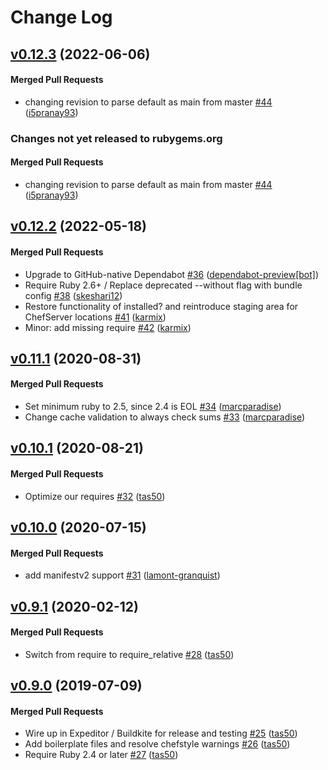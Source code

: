 # Change Log

<!-- latest_release 0.12.3 -->
## [v0.12.3](https://github.com/chef/cookbook-omnifetch/tree/v0.12.3) (2022-06-06)

#### Merged Pull Requests
- changing revision to parse default as main from master [#44](https://github.com/chef/cookbook-omnifetch/pull/44) ([i5pranay93](https://github.com/i5pranay93))
<!-- latest_release -->

<!-- release_rollup since=0.12.2 -->
### Changes not yet released to rubygems.org

#### Merged Pull Requests
- changing revision to parse default as main from master [#44](https://github.com/chef/cookbook-omnifetch/pull/44) ([i5pranay93](https://github.com/i5pranay93)) <!-- 0.12.3 -->
<!-- release_rollup -->

<!-- latest_stable_release -->
## [v0.12.2](https://github.com/chef/cookbook-omnifetch/tree/v0.12.2) (2022-05-18)

#### Merged Pull Requests
- Upgrade to GitHub-native Dependabot [#36](https://github.com/chef/cookbook-omnifetch/pull/36) ([dependabot-preview[bot]](https://github.com/dependabot-preview[bot]))
- Require Ruby 2.6+ / Replace deprecated --without flag with bundle config [#38](https://github.com/chef/cookbook-omnifetch/pull/38) ([skeshari12](https://github.com/skeshari12))
- Restore functionality of installed? and reintroduce staging area for ChefServer locations [#41](https://github.com/chef/cookbook-omnifetch/pull/41) ([karmix](https://github.com/karmix))
- Minor: add missing require [#42](https://github.com/chef/cookbook-omnifetch/pull/42) ([karmix](https://github.com/karmix))
<!-- latest_stable_release -->

## [v0.11.1](https://github.com/chef/cookbook-omnifetch/tree/v0.11.1) (2020-08-31)

#### Merged Pull Requests
- Set minimum ruby to 2.5, since 2.4 is EOL [#34](https://github.com/chef/cookbook-omnifetch/pull/34) ([marcparadise](https://github.com/marcparadise))
- Change cache validation to always check sums [#33](https://github.com/chef/cookbook-omnifetch/pull/33) ([marcparadise](https://github.com/marcparadise))

## [v0.10.1](https://github.com/chef/cookbook-omnifetch/tree/v0.10.1) (2020-08-21)

#### Merged Pull Requests
- Optimize our requires [#32](https://github.com/chef/cookbook-omnifetch/pull/32) ([tas50](https://github.com/tas50))

## [v0.10.0](https://github.com/chef/cookbook-omnifetch/tree/v0.10.0) (2020-07-15)

#### Merged Pull Requests
- add manifestv2 support [#31](https://github.com/chef/cookbook-omnifetch/pull/31) ([lamont-granquist](https://github.com/lamont-granquist))

## [v0.9.1](https://github.com/chef/cookbook-omnifetch/tree/v0.9.1) (2020-02-12)

#### Merged Pull Requests
- Switch from require to require_relative [#28](https://github.com/chef/cookbook-omnifetch/pull/28) ([tas50](https://github.com/tas50))

## [v0.9.0](https://github.com/chef/cookbook-omnifetch/tree/v0.9.0) (2019-07-09)

#### Merged Pull Requests
- Wire up in Expeditor / Buildkite for release and testing [#25](https://github.com/chef/cookbook-omnifetch/pull/25) ([tas50](https://github.com/tas50))
- Add boilerplate files and resolve chefstyle warnings [#26](https://github.com/chef/cookbook-omnifetch/pull/26) ([tas50](https://github.com/tas50))
- Require Ruby 2.4 or later [#27](https://github.com/chef/cookbook-omnifetch/pull/27) ([tas50](https://github.com/tas50))